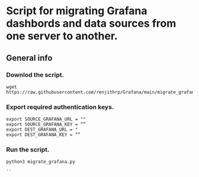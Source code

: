 # Script for migrating Grafana dashbords and data sources from one server to another.

## General info

### Downlod the script.

```
wget https://raw.githubusercontent.com/renjithrp/Grafana/main/migrate_grafana.py
```
### Export required authentication keys.

```
export SOURCE_GRAFANA_URL = ""
export SOURCE_GRAFANA_KEY = “”
export DEST_GRAFANA_URL = "
export DEST_GRAFANA_KEY = “”
```

### Run the script.

```
python3 migrate_grafana.py

``

